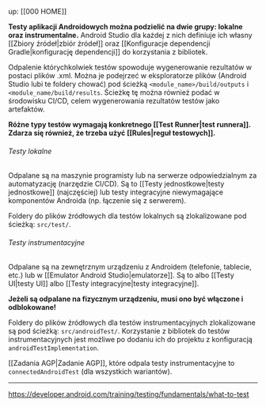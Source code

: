up: [[000 HOME]]

**Testy aplikacji Androidowych można podzielić na dwie grupy: lokalne oraz instrumentalne.** Android Studio dla każdej z nich definiuje ich własny [[Zbiory źródeł|zbiór źródeł]] oraz [[Konfiguracje dependencji Gradle|konfigurację dependencji]] do korzystania z bibliotek.

Odpalenie którychkolwiek testów spowoduje wygenerowanie rezultatów w postaci plików .xml. Można je podejrzeć w eksploratorze plików (Android Studio lubi te foldery chować) pod ścieżką `<module_name>/build/outputs` i `<module_name/build/results`. Ścieżkę tę można również podać w środowisku CI/CD, celem wygenerowania rezultatów testów jako artefaktów.

**Różne typy testów wymagają konkretnego [[Test Runner|test runnera]].**
**Zdarza się również, że trzeba użyć [[Rules|reguł testowych]].**

###### Testy lokalne

Odpalane są na maszynie programisty lub na serwerze odpowiedzialnym za automatyzację (narzędzie CI/CD). Są to [[Testy jednostkowe|testy jednostkowe]] (najczęściej) lub testy integracyjne niewymagające komponentów Androida (np. łączenie się z serwerem).

Foldery do plików źródłowych dla testów lokalnych są zlokalizowane pod ścieżką: `src/test/`.

###### Testy instrumentacyjne  

Odpalane są na zewnętrznym urządzeniu z Androidem (telefonie, tablecie, etc.) lub w [[Emulator Android Studio|emulatorze]]. Są to albo [[Testy UI|testy UI]] albo [[Testy integracyjne|testy integracyjne]].

**Jeżeli są odpalane na fizycznym urządzeniu, musi ono być włączone i odblokowane!**

Foldery do plików źródłowych dla testów instrumentacyjnych zlokalizowane są pod ścieżką: `src/androidTest/`.
Korzystanie z bibliotek do testów instrumentacyjnych jest możliwe po dodaniu ich do projektu z konfiguracją `androidTestImplementation`.

[[Zadania AGP|Zadanie AGP]], które odpala testy instrumentacyjne to `connectedAndroidTest` (dla wszystkich wariantów).

---
https://developer.android.com/training/testing/fundamentals/what-to-test

